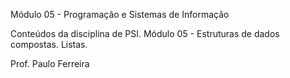 Módulo 05 - Programação e Sistemas de Informação

Conteúdos da disciplina de PSI.
Módulo 05 - Estruturas de dados compostas.
Listas.

Prof. Paulo Ferreira

